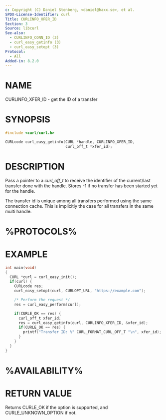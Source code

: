 ```yaml
---
c: Copyright (C) Daniel Stenberg, <daniel@haxx.se>, et al.
SPDX-License-Identifier: curl
Title: CURLINFO_XFER_ID
Section: 3
Source: libcurl
See-also:
  - CURLINFO_CONN_ID (3)
  - curl_easy_getinfo (3)
  - curl_easy_setopt (3)
Protocol:
  - All
Added-in: 8.2.0
---
```


# NAME

CURLINFO_XFER_ID - get the ID of a transfer

# SYNOPSIS

~~~c
#include <curl/curl.h>

CURLcode curl_easy_getinfo(CURL *handle, CURLINFO_XFER_ID,
                           curl_off_t *xfer_id);
~~~

# DESCRIPTION

Pass a pointer to a *curl_off_t* to receive the identifier of the
current/last transfer done with the handle. Stores -1 if no transfer
has been started yet for the handle.

The transfer id is unique among all transfers performed using the same
connection cache. This is implicitly the case for all transfers in the
same multi handle.

# %PROTOCOLS%

# EXAMPLE

~~~c
int main(void)
{
  CURL *curl = curl_easy_init();
  if(curl) {
    CURLcode res;
    curl_easy_setopt(curl, CURLOPT_URL, "https://example.com");

    /* Perform the request */
    res = curl_easy_perform(curl);

    if(CURLE_OK == res) {
      curl_off_t xfer_id;
      res = curl_easy_getinfo(curl, CURLINFO_XFER_ID, &xfer_id);
      if(CURLE_OK == res) {
        printf("Transfer ID: %" CURL_FORMAT_CURL_OFF_T "\n", xfer_id);
      }
    }
  }
}
~~~

# %AVAILABILITY%

# RETURN VALUE

Returns CURLE_OK if the option is supported, and CURLE_UNKNOWN_OPTION if not.
